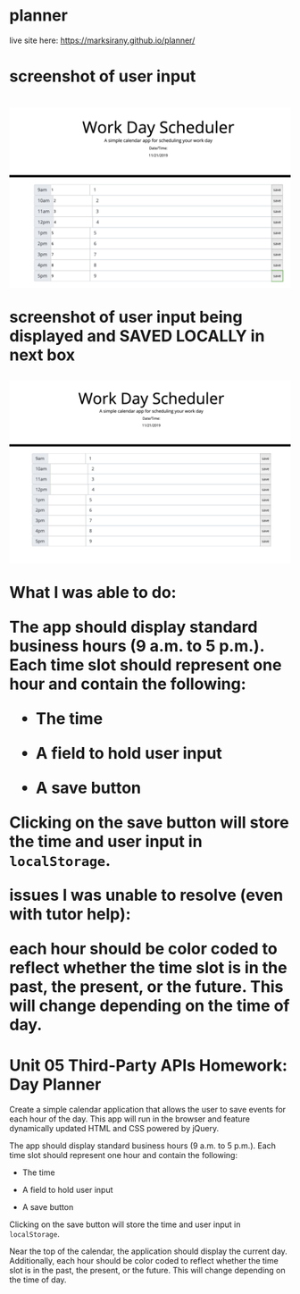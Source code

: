 # planner

live site here: https://marksirany.github.io/planner/

<h1> screenshot of user input <h1>

![userinput pic](./shot1.png)

screenshot of user input being displayed and SAVED LOCALLY in next box

![useroutput pic](./shot2.png)

What I was able to do:

The app should display standard business hours (9 a.m. to 5 p.m.). Each time slot should represent one hour and contain the following:

* The time

* A field to hold user input

* A save button

Clicking on the save button will store the time and user input in `localStorage`.

issues I was unable to resolve (even with tutor help): 

each hour should be color coded to reflect whether the time slot is in the past, the present, or the future. This will change depending on the time of day.


# Unit 05 Third-Party APIs Homework: Day Planner

Create a simple calendar application that allows the user to save events for each hour of the day. This app will run in the browser and feature dynamically updated HTML and CSS powered by jQuery.

The app should display standard business hours (9 a.m. to 5 p.m.). Each time slot should represent one hour and contain the following:

* The time

* A field to hold user input

* A save button

Clicking on the save button will store the time and user input in `localStorage`.

Near the top of the calendar, the application should display the current day. Additionally, each hour should be color coded to reflect whether the time slot is in the past, the present, or the future. This will change depending on the time of day.